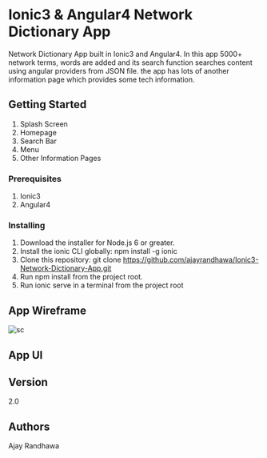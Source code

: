 # Ionic3 & Angular4 Network Dictionary App

Network Dictionary App built in Ionic3 and Angular4. In this app 5000+ network terms, words are added and its search function searches content using angular providers from JSON file. the app has lots of another information page which provides some tech information.

## Getting Started

1. Splash Screen
2. Homepage
3. Search Bar
4. Menu
5. Other Information Pages

### Prerequisites

1. Ionic3
2. Angular4

### Installing

1. Download the installer for Node.js 6 or greater.
2. Install the ionic CLI globally: npm install -g ionic
3. Clone this repository: git clone https://github.com/ajayrandhawa/Ionic3-Network-Dictionary-App.git
4. Run npm install from the project root.
5. Run ionic serve in a terminal from the project root

## App Wireframe


![sc](https://user-images.githubusercontent.com/30903923/39616646-1e1b0e44-4f9a-11e8-8fbc-7a27b64118a9.jpg)

## App UI


## Version

2.0

## Authors

Ajay Randhawa
